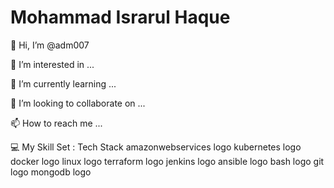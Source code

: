 # Mohammad Israrul Haque

👋 Hi, I’m @adm007

👀 I’m interested in ...

🌱 I’m currently learning ...

💞️ I’m looking to collaborate on ...

📫 How to reach me ...

💻 My Skill Set :
Tech Stack
amazonwebservices logo  kubernetes logo  docker logo  linux logo  terraform logo  jenkins logo  ansible logo  bash logo  git logo  mongodb logo
